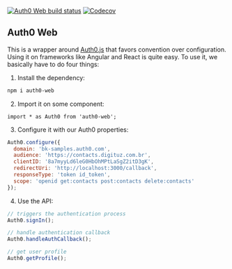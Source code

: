 [![Auth0 Web build status](https://api.travis-ci.org/brunokrebs/auth0-web.svg?branch=master)](https://travis-ci.org/brunokrebs/auth0-web)
[![Codecov](https://codecov.io/gh/brunokrebs/auth0-web/branch/master/graph/badge.svg)](https://codecov.io/gh/brunokrebs/auth0-web)

## Auth0 Web

This is a wrapper around [Auth0.js](https://github.com/auth0/auth0.js) that favors convention over configuration. Using 
it on frameworks like Angular and React is quite easy. To use it, we basically have to do four things:

1. Install the dependency:

```bash
npm i auth0-web
```

2. Import it on some component:

```
import * as Auth0 from 'auth0-web';
```

3. Configure it with our Auth0 properties:

```javascript
Auth0.configure({
  domain: 'bk-samples.auth0.com',
  audience: 'https://contacts.digituz.com.br',
  clientID: '8a7myyLd6leG0HbOhMPtLaSgZ2itD3gK',
  redirectUri: 'http://localhost:3000/callback',
  responseType: 'token id_token',
  scope: 'openid get:contacts post:contacts delete:contacts'
});
```

4. Use the API:

```javascript
// triggers the authentication process
Auth0.signIn();

// handle authentication callback
Auth0.handleAuthCallback();

// get user profile
Auth0.getProfile();
```
